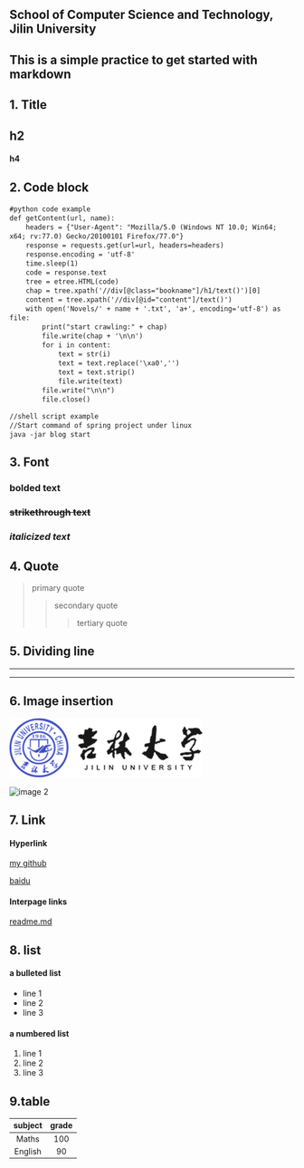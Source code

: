 
## School of Computer Science and Technology, Jilin University
## This is a simple practice to get started with markdown

## 1. Title

## h2

#### h4

## 2. Code block

```pycon
#python code example
def getContent(url, name):
    headers = {"User-Agent": "Mozilla/5.0 (Windows NT 10.0; Win64; x64; rv:77.0) Gecko/20100101 Firefox/77.0"}
    response = requests.get(url=url, headers=headers)
    response.encoding = 'utf-8'
    time.sleep(1)
    code = response.text
    tree = etree.HTML(code)
    chap = tree.xpath('//div[@class="bookname"]/h1/text()')[0]
    content = tree.xpath('//div[@id="content"]/text()')
    with open('Novels/' + name + '.txt', 'a+', encoding='utf-8') as file:
        print("start crawling:" + chap)
        file.write(chap + '\n\n')
        for i in content:
            text = str(i)
            text = text.replace('\xa0','')
            text = text.strip()
            file.write(text)
        file.write("\n\n")
        file.close()
```

```shell
//shell script example
//Start command of spring project under linux
java -jar blog start
```

## 3. Font

### **bolded text**

### ~~strikethrough text~~

### *italicized text*

## 4. Quote

> primary quote
>> secondary quote
>>> tertiary quote

## 5. Dividing line

---

***

## 6. Image insertion

![image 1](logo.png)

![image 2](https://gimg2.baidu.com/image_search/src=http%3A%2F%2Fnimg.ws.126.net%2F%3Furl%3Dhttp%253A%252F%252Fdingyue.ws.126.net%252F2021%252F0911%252Fd6c3858fj00qz8re6003vc000b4007rg.jpg%26thumbnail%3D650x2147483647%26quality%3D80%26type%3Djpg&refer=http%3A%2F%2Fnimg.ws.126.net&app=2002&size=f9999,10000&q=a80&n=0&g=0n&fmt=auto?sec=1651225144&t=99b3f0696e72145e66752aff693754cc)

## 7. Link

#### Hyperlink

[my github](https://github.com/ikaros2000/THH_repo)

[baidu](https://www.baidu.com/)

#### Interpage links

[readme.md](readme.md)

## 8. list

#### a bulleted list

- line 1
- line 2
- line 3

#### a numbered list
1. line 1
2. line 2
3. line 3

## 9.table

|  subject   | grade  |
| :-----:| :----: | 
| Maths  | 100 |
| English  | 90 |



